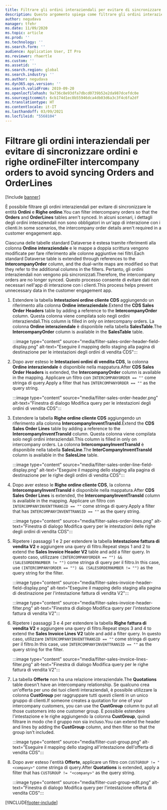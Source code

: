 ```yaml
---
title: Filtrare gli ordini interaziendali per evitare di sincronizzare ordini e righe ordine
description: Questo argomento spiega come filtrare gli ordini interaziendali in modo che le entità Ordini e Righe ordini non siano sincronizzate.
author: negudava
manager: tfehr
ms.date: 11/09/2020
ms.topic: article
ms.prod: ''
ms.technology: ''
ms.search.form: ''
audience: Application User, IT Pro
ms.reviewer: rhaertle
ms.custom: ''
ms.assetid: ''
ms.search.region: global
ms.search.industry: ''
ms.author: negudava
ms.dyn365.ops.version: ''
ms.search.validFrom: 2019-09-20
ms.openlocfilehash: 9a736c8e93dfa7dbcd0739b52e2da987dcefdc0e
ms.sourcegitcommit: 6cb174d1ec8b55946dca4db03d6a3c3f4c6fa2df
ms.translationtype: HT
ms.contentlocale: it-IT
ms.lasthandoff: 03/09/2021
ms.locfileid: "5568104"
---
```

# <a name="filter-intercompany-orders-to-avoid-syncing-orders-and-orderlines"></a><span data-ttu-id="aea33-103">Filtrare gli ordini interaziendali per evitare di sincronizzare ordini e righe ordine</span><span class="sxs-lookup"><span data-stu-id="aea33-103">Filter intercompany orders to avoid syncing Orders and OrderLines</span></span>

[!include [banner](../../includes/banner.md)]

<span data-ttu-id="aea33-104">È possibile filtrare gli ordini interaziendali per evitare di sincronizzare le entità **Ordini** e **Righe ordine**.</span><span class="sxs-lookup"><span data-stu-id="aea33-104">You can filter intercompany orders so that the **Orders** and **OrderLines** tables aren't synced.</span></span> <span data-ttu-id="aea33-105">In alcuni scenari, i dettagli degli ordini interaziendali non sono obbligatori in un'app di interazione con i clienti.</span><span class="sxs-lookup"><span data-stu-id="aea33-105">In some scenarios, the intercompany order details aren't required in a customer engagement app.</span></span>

<span data-ttu-id="aea33-106">Ciascuna delle tabelle standard Dataverse è estesa tramite riferimenti alla colonna **Ordine interaziendale** e le mappe a doppia scrittura vengono modificate per fare riferimento alle colonne aggiuntive nei filtri.</span><span class="sxs-lookup"><span data-stu-id="aea33-106">Each standard Dataverse table is extended through references to the **IntercompanyOrder** column, and the dual-write maps are modified so that they refer to the additional columns in the filters.</span></span> <span data-ttu-id="aea33-107">Pertanto, gli ordini interaziendali non vengono più sincronizzati.</span><span class="sxs-lookup"><span data-stu-id="aea33-107">Therefore, the intercompany orders are no longer synced.</span></span> <span data-ttu-id="aea33-108">Questo processo consente di evitare dati non necessari nell'app di interazione con i clienti.</span><span class="sxs-lookup"><span data-stu-id="aea33-108">This process helps prevent unnecessary data in the customer engagement app.</span></span>

1. <span data-ttu-id="aea33-109">Estendere la tabella **Intestazioni ordine cliente CDS** aggiungendo un riferimento alla colonna **Ordine interaziendale**.</span><span class="sxs-lookup"><span data-stu-id="aea33-109">Extend the **CDS Sales Order Headers** table by adding a reference to the **IntercompanyOrder** column.</span></span> <span data-ttu-id="aea33-110">Questa colonna viene compilata solo negli ordini interaziendali.</span><span class="sxs-lookup"><span data-stu-id="aea33-110">This column is filled in only on intercompany orders.</span></span> <span data-ttu-id="aea33-111">La colonna **Ordine interaziendale** è disponibile nella tabella **SalesTable**.</span><span class="sxs-lookup"><span data-stu-id="aea33-111">The **IntercompanyOrder** column is available in the **SalesTable** table.</span></span>

    :::image type="content" source="media/filter-sales-order-header-field-display.png" alt-text="Eseguire il mapping dello staging alla pagina di destinazione per le intestazioni degli ordini di vendita CDS":::

2. <span data-ttu-id="aea33-113">Dopo aver esteso le **Intestazioni ordini di vendita CDS**, la colonna **Ordine interaziendale** è disponibile nella mappatura.</span><span class="sxs-lookup"><span data-stu-id="aea33-113">After **CDS Sales Order Headers** is extended, the **IntercompanyOrder** column is available in the mapping.</span></span> <span data-ttu-id="aea33-114">Applicare un filtro con `INTERCOMPANYORDER == ""` come stringa di query.</span><span class="sxs-lookup"><span data-stu-id="aea33-114">Apply a filter that has `INTERCOMPANYORDER == ""` as the query string.</span></span>

    :::image type="content" source="media/filter-sales-order-header.png" alt-text="Finestra di dialogo Modifica query per le intestazioni degli ordini di vendita CDS":::

3. <span data-ttu-id="aea33-116">Estendere la tabella **Righe ordine cliente CDS** aggiungendo un riferimento alla colonna **IntercompanyInventTransId**.</span><span class="sxs-lookup"><span data-stu-id="aea33-116">Extend the **CDS Sales Order Lines** table by adding a reference to the **IntercompanyInventTransId** column.</span></span> <span data-ttu-id="aea33-117">Questa colonna viene compilata solo negli ordini interaziendali.</span><span class="sxs-lookup"><span data-stu-id="aea33-117">This column is filled in only on intercompany orders.</span></span> <span data-ttu-id="aea33-118">La colonna **IntercompanyInventTransId** è disponibile nella tabella **SalesLine**.</span><span class="sxs-lookup"><span data-stu-id="aea33-118">The **InterCompanyInventTransId** column is available in the **SalesLine** table.</span></span>

    :::image type="content" source="media/filter-sales-order-line-field-display.png" alt-text="Eseguire il mapping dello staging alla pagina di destinazione per le righe degli ordini di vendita CDS":::

4. <span data-ttu-id="aea33-120">Dopo aver esteso le **Righe ordine cliente CDS**, la colonna **IntercompanyInventTransId** è disponibile nella mappatura.</span><span class="sxs-lookup"><span data-stu-id="aea33-120">After **CDS Sales Order Lines** is extended, the **IntercompanyInventTransId** column is available in the mapping.</span></span> <span data-ttu-id="aea33-121">Applicare un filtro con `INTERCOMPANYINVENTTRANSID == ""` come stringa di query.</span><span class="sxs-lookup"><span data-stu-id="aea33-121">Apply a filter that has `INTERCOMPANYINVENTTRANSID == ""` as the query string.</span></span>

    :::image type="content" source="media/filter-sales-order-lines.png" alt-text="Finestra di dialogo Modifica query per le intestazioni delle righe degli ordini di vendita CDS":::

5. <span data-ttu-id="aea33-123">Ripetere i passaggi 1 e 2 per estendere la tabella **Intestazione fattura di vendita V2** e aggiungere una query di filtro.</span><span class="sxs-lookup"><span data-stu-id="aea33-123">Repeat steps 1 and 2 to extend the **Sales Invoice Header V2** table and add a filter query.</span></span> <span data-ttu-id="aea33-124">In questo caso, utilizzare `(INTERCOMPANYORDER == "") && (SALESORDERNUMBER != "")` come stringa di query per il filtro.</span><span class="sxs-lookup"><span data-stu-id="aea33-124">In this case, use `(INTERCOMPANYORDER == "") && (SALESORDERNUMBER != "")` as the query string for the filter.</span></span>

    :::image type="content" source="media/filter-sales-invoice-header-field-display.png" alt-text="Eseguire il mapping dello staging alla pagina di destinazione per l'intestazione fattura di vendita V2":::

    :::image type="content" source="media/filter-sales-invoice-header-filter.png" alt-text="Finestra di dialogo Modifica query per l'intestazione fattura di vendita V2":::

6. <span data-ttu-id="aea33-127">Ripetere i passaggi 3 e 4 per estendere la tabella **Righe fattura di vendita V2** e aggiungere una query di filtro.</span><span class="sxs-lookup"><span data-stu-id="aea33-127">Repeat steps 3 and 4 to extend the **Sales Invoice Lines V2** table and add a filter query.</span></span> <span data-ttu-id="aea33-128">In questo caso, utilizzare `INTERCOMPANYINVENTTRANSID == ""` come stringa di query per il filtro.</span><span class="sxs-lookup"><span data-stu-id="aea33-128">In this case, use `INTERCOMPANYINVENTTRANSID == ""` as the query string for the filter.</span></span>

    :::image type="content" source="media/filter-sales-invoice-lines-filter.png" alt-text="Finestra di dialogo Modifica query per le righe fattura di vendita V2":::

7. <span data-ttu-id="aea33-130">La tabella **Offerte** non ha una relazione interaziendale.</span><span class="sxs-lookup"><span data-stu-id="aea33-130">The **Quotations** table doesn't have an intercompany relationship.</span></span> <span data-ttu-id="aea33-131">Se qualcuno crea un'offerta per uno dei tuoi clienti interaziendali, è possibile utilizzare la colonna **CustGroup** per raggruppare tutti questi clienti in un unico gruppo di clienti.</span><span class="sxs-lookup"><span data-stu-id="aea33-131">If someone creates a quotation for one of your intercompany customers, you can use the **CustGroup** column to put all those customers into one customer group.</span></span> <span data-ttu-id="aea33-132">È possibile estendere l'intestazione e le righe aggiungendo la colonna **CustGroup**, quindi filtrare in modo che il gruppo non sia incluso.</span><span class="sxs-lookup"><span data-stu-id="aea33-132">You can extend the header and lines by adding the **CustGroup** column, and then filter so that the group isn't included.</span></span>

    :::image type="content" source="media/filter-cust-group.png" alt-text="Eseguire il mapping dello staging all'intestazione dell'offerta di vendita CDS":::

8. <span data-ttu-id="aea33-134">Dopo aver esteso l'entità **Offerte**, applicare un filtro con `CUSTGROUP != "<company>"` come stringa di query.</span><span class="sxs-lookup"><span data-stu-id="aea33-134">After **Quotations** is extended, apply a filter that has `CUSTGROUP != "<company>"` as the query string.</span></span>

    :::image type="content" source="media/filter-cust-group-edit.png" alt-text="Finestra di dialogo Modifica query per l'intestazione offerta di vendita CDS":::


[!INCLUDE[footer-include](../../../../includes/footer-banner.md)]